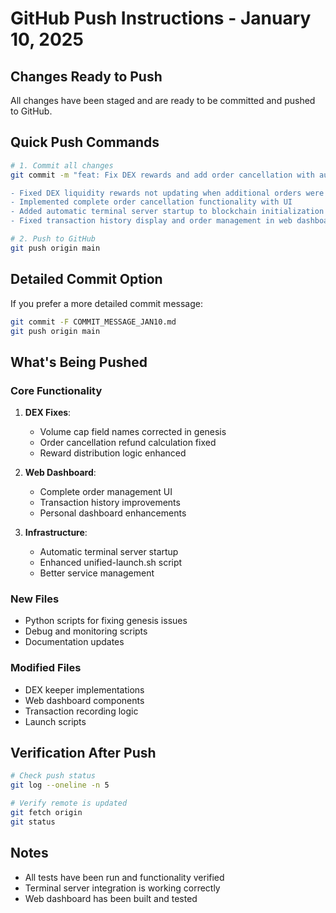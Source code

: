 # GitHub Push Instructions - January 10, 2025

## Changes Ready to Push

All changes have been staged and are ready to be committed and pushed to GitHub.

## Quick Push Commands

```bash
# 1. Commit all changes
git commit -m "feat: Fix DEX rewards and add order cancellation with auto terminal server

- Fixed DEX liquidity rewards not updating when additional orders were placed
- Implemented complete order cancellation functionality with UI  
- Added automatic terminal server startup to blockchain initialization
- Fixed transaction history display and order management in web dashboard"

# 2. Push to GitHub
git push origin main
```

## Detailed Commit Option

If you prefer a more detailed commit message:

```bash
git commit -F COMMIT_MESSAGE_JAN10.md
git push origin main
```

## What's Being Pushed

### Core Functionality
1. **DEX Fixes**:
   - Volume cap field names corrected in genesis
   - Order cancellation refund calculation fixed
   - Reward distribution logic enhanced

2. **Web Dashboard**:
   - Complete order management UI
   - Transaction history improvements
   - Personal dashboard enhancements

3. **Infrastructure**:
   - Automatic terminal server startup
   - Enhanced unified-launch.sh script
   - Better service management

### New Files
- Python scripts for fixing genesis issues
- Debug and monitoring scripts
- Documentation updates

### Modified Files
- DEX keeper implementations
- Web dashboard components
- Transaction recording logic
- Launch scripts

## Verification After Push

```bash
# Check push status
git log --oneline -n 5

# Verify remote is updated
git fetch origin
git status
```

## Notes
- All tests have been run and functionality verified
- Terminal server integration is working correctly
- Web dashboard has been built and tested